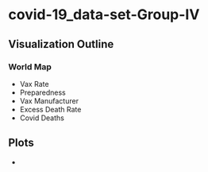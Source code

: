 # covid-19_data-set-Group-IV

## Visualization Outline
### World Map
- Vax Rate
- Preparedness
- Vax Manufacturer
- Excess Death Rate
- Covid Deaths
 
## Plots
- 



